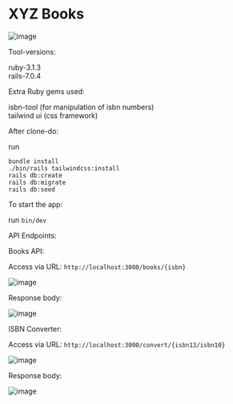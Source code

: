 # XYZ Books

![image](https://user-images.githubusercontent.com/80822041/209921463-8415d5f8-e844-4707-bca8-af1f56bca873.png)

Tool-versions:

ruby-3.1.3 <br>
rails-7.0.4

Extra Ruby gems used:

isbn-tool (for manipulation of isbn numbers) <br>
tailwind ui (css framework)

After clone-do:

run

```bundle install``` <br>
```./bin/rails tailwindcss:install``` <br>
```rails db:create``` <br>
```rails db:migrate``` <br>
```rails db:seed```

To start the app:

run ```bin/dev```

API Endpoints:

Books API:

Access via URL: ```http://localhost:3000/books/{isbn}```

![image](https://user-images.githubusercontent.com/80822041/209923477-26314e8e-3532-48a8-bcf6-fa59bc470977.png)

Response body:

![image](https://user-images.githubusercontent.com/80822041/209923434-e4e9cc8a-5642-4f39-8216-95c03d518688.png)

ISBN Converter:

Access via URL: ```http://localhost:3000/convert/{isbn13/isbn10}```

![image](https://user-images.githubusercontent.com/80822041/209923631-2241357a-9940-4ef6-b2bb-c1327eff75f5.png)

Response body:

![image](https://user-images.githubusercontent.com/80822041/209923695-42d1cf10-2b62-4c25-92ba-ffdaf698f3c2.png)


